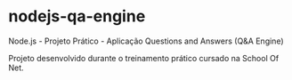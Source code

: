 # nodejs-qa-engine

Node.js - Projeto Prático - Aplicação Questions and Answers (Q&amp;A Engine)

Projeto desenvolvido durante o treinamento prático cursado na School Of Net.
